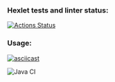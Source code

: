 ### Hexlet tests and linter status:
[![Actions Status](https://github.com/zxvfc/java-project-lvl2/workflows/hexlet-check/badge.svg)](https://github.com/zxvfc/java-project-lvl2/actions)

### Usage: 
[![asciicast](https://asciinema.org/a/Pe6QypnLEmFWssNAjCOJN1iii.svg)](https://asciinema.org/a/Pe6QypnLEmFWssNAjCOJN1iii)

![Java CI](https://github.com/zxvfc/java-project-lvl2/workflows/Java%20CI/badge.svg)